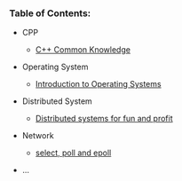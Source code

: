 ### Table of Contents: ###

* CPP
	* [C++ Common Knowledge](Programming/CPP/CppCommonKnowledge.md)


* Operating System
	* [Introduction to Operating Systems](INF/OS/IntroOS.md)


* Distributed System
	* [Distributed systems for fun and profit](INF/DS/DistributedSystemsForFunAndProfit.md)


* Network
	* [select, poll and epoll](INF/Network/LinuxIO.md)

* ...